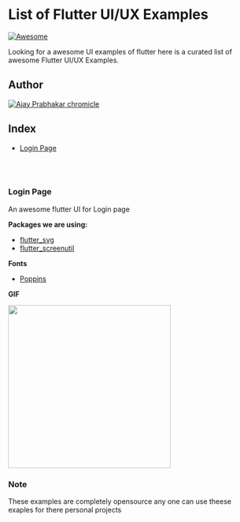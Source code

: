 List of Flutter UI/UX Examples
==================
[![Awesome](https://cdn.rawgit.com/sindresorhus/awesome/d7305f38d29fed78fa85652e3a63e154dd8e8829/media/badge.svg)](https://github.com/chromicle/awesome-flutter-ui)

Looking for a awesome UI examples of flutter here is a curated list of awesome Flutter UI/UX Examples.

## Author
[![Ajay Prabhakar](https://avatars3.githubusercontent.com/u/48018942?v=3&s=32) chromicle](https://github.com/chromicle) 

## Index
* [Login Page](https://github.com/Chromicle/awesome-flutter-ui/tree/master/awesome_login_page)


</br>
</br>



### Login Page 

An awesome flutter UI for Login page 

**Packages we are using:**

- [flutter_svg](https://pub.dev/packages/flutter_svg)
- [flutter_screenutil](https://pub.dev/packages/flutter_screenutil)

**Fonts**

- [Poppins](https://fonts.google.com/specimen/Poppins)


**GIF**
</br>

<img src="https://user-images.githubusercontent.com/48018942/81497942-8120e380-92df-11ea-8cf0-c8669ef47d9b.gif" heigth="550" width="330"/>



### Note

These examples are completely opensource any one can use theese exaples for there personal projects
